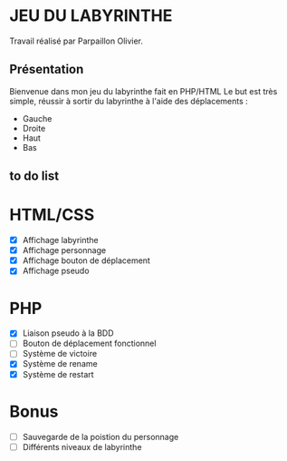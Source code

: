 # JEU DU LABYRINTHE

Travail réalisé par Parpaillon Olivier.

## Présentation

Bienvenue dans mon jeu du labyrinthe fait en PHP/HTML
Le but est très simple, réussir à sortir du labyrinthe à l'aide des déplacements :

- Gauche
- Droite
- Haut
- Bas

## to do list
HTML/CSS
=
- [x] Affichage labyrinthe
- [x] Affichage personnage
- [x] Affichage bouton de déplacement
- [x] Affichage pseudo

PHP
=

- [x] Liaison pseudo à la BDD
- [ ] Bouton de déplacement fonctionnel
- [ ] Système de victoire
- [x] Système de rename
- [x] Système de restart

Bonus
=

- [ ] Sauvegarde de la poistion du personnage
- [ ] Différents niveaux de labyrinthe